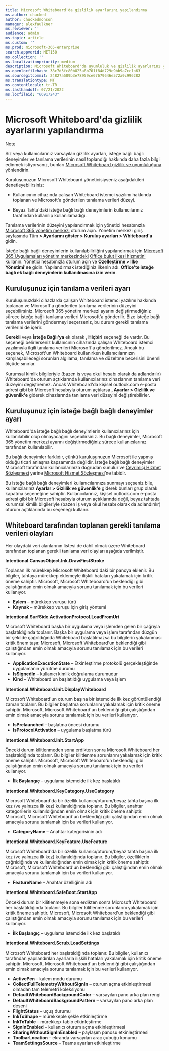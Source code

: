```yaml
---
title: Microsoft Whiteboard'da gizlilik ayarlarını yapılandırma
ms.author: chucked
author: chuckedmonson
manager: alexfaulkner
ms.reviewer: ''
audience: admin
ms.topic: article
ms.custom: ''
ms.prod: microsoft-365-enterprise
search.appverid: MET150
ms.collection: ''
ms.localizationpriority: medium
description: Microsoft Whiteboard'da uyumluluk ve gizlilik ayarlarını yapılandırma hakkında bilgi edinin.
ms.openlocfilehash: 38c7d3fc80b825a8b701f84d729e9bb9a7cc1b63
ms.sourcegitcommit: 24827a509b3e78959ce67679646e572a0c996282
ms.translationtype: MT
ms.contentlocale: tr-TR
ms.lasthandoff: 07/21/2022
ms.locfileid: "66917243"
---
```

# <a name="configure-privacy-settings-in-microsoft-whiteboard"></a>Microsoft Whiteboard'da gizlilik ayarlarını yapılandırma

>[!NOTE]
> Siz veya kullanıcılarınız varsayılan gizlilik ayarları, isteğe bağlı bağlı deneyimler ve tanılama verilerinin nasıl toplandığı hakkında daha fazla bilgi edinmek istiyorsanız, bunları [Microsoft Whiteboard gizlilik ve uyumluluğuna](https://support.microsoft.com/office/privacy-and-compliance-ed9f0de9-71be-44c2-837d-e0f448660be1) yönlendirin.

Kuruluşunuzun Microsoft Whiteboard yöneticisiyseniz aşağıdakileri denetleyebilirsiniz:

- Kullanıcının cihazında çalışan Whiteboard istemci yazılımı hakkında toplanan ve Microsoft'a gönderilen tanılama verileri düzeyi.

- Beyaz Tahta'daki isteğe bağlı bağlı deneyimlerin kullanıcılarınız tarafından kullanılıp kullanılamadığı.

Tanılama verilerinin düzeyini yapılandırmak için yönetici hesabınızla [Microsoft 365 yönetim merkezi](/microsoft-365/admin/admin-overview/admin-center-overview) oturum açın. Yönetim merkezi giriş sayfasında Tüm **> Ayarlarını göster > Kuruluş ayarları > Whiteboard'a** gidin.

İsteğe bağlı bağlı deneyimlerin kullanılabilirliğini yapılandırmak için [Microsoft 365 Uygulamaları yönetim merkezindeki](https://config.office.com) [Office bulut ilkesi hizmetini](/deployoffice/admincenter/overview-office-cloud-policy-service) kullanın. Yönetici hesabınızla oturum açın ve **Özelleştirme > İlke Yönetimi'ne** gidin. Yapılandırmak istediğiniz ilkenin adı: **Office'te isteğe bağlı ek bağlı deneyimlerin kullanılmasına izin verin**.

## <a name="diagnostic-data-setting-for-your-organization"></a>Kuruluşunuz için tanılama verileri ayarı

Kuruluşunuzdaki cihazlarda çalışan Whiteboard istemci yazılımı hakkında toplanan ve Microsoft'a gönderilen tanılama verilerinin düzeyini seçebilirsiniz. Microsoft 365 yönetim merkezi ayarını değiştirmediğiniz sürece isteğe bağlı tanılama verileri Microsoft'a gönderilir. Bize isteğe bağlı tanılama verilerini göndermeyi seçerseniz, bu durum gerekli tanılama verilerini de içerir.

**Gerekli** veya **İsteğe Bağlı'ya** ek olarak **, Hiçbiri** seçeneği de vardır. Bu seçeneği belirlerseniz kullanıcının cihazında çalışan Whiteboard istemci yazılımıyla ilgili tanılama verileri Microsoft'a gönderilmez. Ancak bu seçenek, Microsoft'un Whiteboard kullanırken kullanıcılarınızın karşılaşabileceği sorunları algılama, tanılama ve düzeltme becerisini önemli ölçüde sınırlar.

Kurumsal kimlik bilgileriyle (bazen iş veya okul hesabı olarak da adlandırılır) Whiteboard'da oturum açtıklarında kullanıcılarınız cihazlarının tanılama veri düzeyini değiştiremez. Ancak Whiteboard'da kişisel outlook.com e-posta adresi gibi bir Microsoft hesabıyla oturum açtılarsa **, Ayarlar > Gizlilik ve güvenlik'e** giderek cihazlarında tanılama veri düzeyini değiştirebilirler.

## <a name="optional-connected-experiences-setting-for-your-organization"></a>Kuruluşunuz için isteğe bağlı bağlı deneyimler ayarı

Whiteboard'da isteğe bağlı bağlı deneyimlerin kullanıcılarınız için kullanılabilir olup olmayacağını seçebilirsiniz. Bu bağlı deneyimler, Microsoft 365 yönetim merkezi ayarını değiştirmediğiniz sürece kullanıcılarınız tarafından kullanılabilir. 

Bu bağlı deneyimler farklıdır, çünkü kuruluşunuzun Microsoft ile yapmış olduğu ticari anlaşma kapsamında değildir. İsteğe bağlı bağlı deneyimler Microsoft tarafından kullanıcılarınıza doğrudan sunulur ve [Çevrimiçi Hizmet Sözleşmesi](https://www.microsoft.com/licensing/product-licensing/products) yerine [Microsoft Hizmet Sözleşmesi](https://www.microsoft.com/servicesagreement)’ne tabidir.

Bu isteğe bağlı bağlı deneyimleri kullanıcılarınıza sunmayı seçseniz bile, kullanıcılarınız **Ayarlar > Gizlilik ve güvenlik'e** giderek bunları grup olarak kapatma seçeneğine sahiptir. Kullanıcılarınız, kişisel outlook.com e-posta adresi gibi bir Microsoft hesabıyla oturum açtıklarında değil, beyaz tahtada kurumsal kimlik bilgileriyle (bazen iş veya okul hesabı olarak da adlandırılır) oturum açtıklarında bu seçeneği kullanır.

## <a name="required-diagnostic-data-events-collected-by-whiteboard"></a>Whiteboard tarafından toplanan gerekli tanılama verileri olayları

Her olaydaki veri alanlarının listesi de dahil olmak üzere Whiteboard tarafından toplanan gerekli tanılama veri olayları aşağıda verilmiştir.

**Intentional.CanvasObject.Ink.DrawFirstStroke**

Toplanan ilk mürekkep Microsoft Whiteboard'daki bir panoya eklenir. Bu bilgiler, tahtaya mürekkep eklemeyle ilişkili hataları yakalamak için kritik öneme sahiptir. Microsoft, Microsoft Whiteboard'un beklendiği gibi çalıştığından emin olmak amacıyla sorunu tanılamak için bu verileri kullanıyor.

- **Eylem** – mürekkep vuruşu türü
- **Kaynak** – mürekkep vuruşu için giriş yöntemi

**Intentional.SurfSide.ActivationProtocol.LoadFromUri**

Microsoft Whiteboard başka bir uygulama veya işlemden gelen bir çağrıyla başlatıldığında toplanır. Başka bir uygulama veya işlem tarafından düzgün bir şekilde çağrıldığında Whiteboard başlatılmazsa bu bilgilerin yakalanması kritik önem taşır. Microsoft, Microsoft Whiteboard'un beklendiği gibi çalıştığından emin olmak amacıyla sorunu tanılamak için bu verileri kullanıyor.

- **ApplicationExecutionState** – Etkinleştirme protokolü gerçekleştiğinde uygulamanın yürütme durumu
- **IsSignedIn** – kullanıcı kimlik doğrulama durumudur
- **Kind** – Whiteboard'un başlatıldığı uygulama veya işlem

**Intentional.Whiteboard.Init.DisplayWhiteboard**

Microsoft Whiteboard'un oturum başına bir istemcide ilk kez görüntülendiği zaman toplanır. Bu bilgiler başlatma sorunlarını yakalamak için kritik öneme sahiptir. Microsoft, Microsoft Whiteboard'un beklendiği gibi çalıştığından emin olmak amacıyla sorunu tanılamak için bu verileri kullanıyor.

- **IsPrelaunched** – başlatma öncesi durumu
- **IsProtocolActivation** – uygulama başlatma türü

**Intentional.Whiteboard.Init.StartApp**

Önceki durum kilitlenmeden sona erdikten sonra Microsoft Whiteboard her başlatıldığında toplanır. Bu bilgiler kilitlenme sorunlarını yakalamak için kritik öneme sahiptir. Microsoft, Microsoft Whiteboard'un beklendiği gibi çalıştığından emin olmak amacıyla sorunu tanılamak için bu verileri kullanıyor.

- **İlk Başlangıç** – uygulama istemcide ilk kez başlatıldı

**Intentional.Whiteboard.KeyCategory.UseCategory**

Microsoft Whiteboard'da bir özellik kullanıcı/oturum/beyaz tahta başına ilk kez (ve yalnızca ilk kez) kullanıldığında toplanır. Bu bilgiler, anahtar kategorilerin kullanıldığından emin olmak için kritik öneme sahiptir. Microsoft, Microsoft Whiteboard'un beklendiği gibi çalıştığından emin olmak amacıyla sorunu tanılamak için bu verileri kullanıyor.

- **CategoryName** – Anahtar kategorisinin adı

**Intentional.Whiteboard.KeyFeature.UseFeature**

Microsoft Whiteboard'da bir özellik kullanıcı/oturum/beyaz tahta başına ilk kez (ve yalnızca ilk kez) kullanıldığında toplanır. Bu bilgiler, özelliklerin çağrıldığında ve kullanıldığından emin olmak için kritik öneme sahiptir. Microsoft, Microsoft Whiteboard'un beklendiği gibi çalıştığından emin olmak amacıyla sorunu tanılamak için bu verileri kullanıyor.

- **FeatureName** – Anahtar özelliğinin adı

**Intentional.Whiteboard.SafeBoot.StartApp**

Önceki durum bir kilitlenmeyle sona erdikten sonra Microsoft Whiteboard her başlatıldığında toplanır. Bu bilgiler kilitlenme sorunlarını yakalamak için kritik öneme sahiptir. Microsoft, Microsoft Whiteboard'un beklendiği gibi çalıştığından emin olmak amacıyla sorunu tanılamak için bu verileri kullanıyor.

- **İlk Başlangıç** – uygulama istemcide ilk kez başlatıldı

**Intentional.Whiteboard.Scrub.LoadSettings**

Microsoft Whiteboard her başlatıldığında toplanır. Bu bilgiler, kullanıcı tarafından yapılandırılan ayarlarla ilişkili hataları yakalamak için kritik öneme sahiptir. Microsoft, Microsoft Whiteboard'un beklendiği gibi çalıştığından emin olmak amacıyla sorunu tanılamak için bu verileri kullanıyor.

- **ActivePen** – kalem modu durumu
- **CollectFullTelemetryWithoutSignIn** – oturum açma etkinleştirmesi olmadan tam telemetri koleksiyonu
- **DefaultWhiteboardBackgroundColor** – varsayılan pano arka plan rengi
- **DefaultWhiteboardBackgroundPattern** – varsayılan pano arka plan deseni
- **FlightStatus** – uçuş durumu
- **InkToShape** – mürekkeple şekle etkinleştirme
- **InkToTable** – mürekkep-tablo etkinleştirme
- **SignInEnabled** – kullanıcı oturum açma etkinleştirmesi
- **SharingWithoutSignInEnabled** – paylaşım panosu etkinleştirmesi
- **ToolbarLocation** – ekranda varsayılan araç çubuğu konumu
- **TeamSettingsSource** – Teams ayarları etkinleştirme

